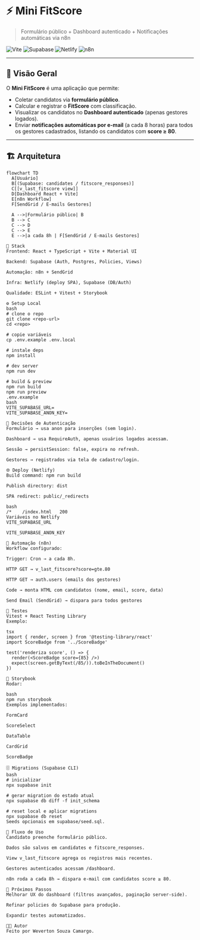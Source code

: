 # ⚡ Mini FitScore  
> Formulário público + Dashboard autenticado + Notificações automáticas via n8n

![Vite](https://img.shields.io/badge/Vite-React-blueviolet?logo=vite&logoColor=white)
![Supabase](https://img.shields.io/badge/Supabase-Auth%20%26%20DB-green?logo=supabase)
![Netlify](https://img.shields.io/badge/Netlify-Deploy-blue?logo=netlify)
![n8n](https://img.shields.io/badge/n8n-Automations-orange?logo=n8n)

---

## 📖 Visão Geral

O **Mini FitScore** é uma aplicação que permite:  
- Coletar candidatos via **formulário público**.  
- Calcular e registrar o **FitScore** com classificação.  
- Visualizar os candidatos no **Dashboard autenticado** (apenas gestores logados).  
- Enviar **notificações automáticas por e-mail** (a cada 8 horas) para todos os gestores cadastrados, listando os candidatos com **score ≥ 80**.  

---

## 🏗️ Arquitetura

```mermaid
flowchart TD
  A[Usuário]
  B[(Supabase: candidates / fitscore_responses)]
  C[[v_last_fitscore view]]
  D[Dashboard React + Vite]
  E[n8n Workflow]
  F[SendGrid / E-mails Gestores]

  A -->|Formulário público| B
  B --> C
  C --> D
  C --> E
  E -->|a cada 8h | F[SendGrid / E-mails Gestores]

🚀 Stack
Frontend: React + TypeScript + Vite + Material UI

Backend: Supabase (Auth, Postgres, Policies, Views)

Automação: n8n + SendGrid

Infra: Netlify (deploy SPA), Supabase (DB/Auth)

Qualidade: ESLint + Vitest + Storybook

⚙️ Setup Local
bash
# clone o repo
git clone <repo-url>
cd <repo>

# copie variáveis
cp .env.example .env.local

# instale deps
npm install

# dev server
npm run dev

# build & preview
npm run build
npm run preview
.env.example
bash
VITE_SUPABASE_URL=
VITE_SUPABASE_ANON_KEY=

🔐 Decisões de Autenticação
Formulário → usa anon para inserções (sem login).

Dashboard → usa RequireAuth, apenas usuários logados acessam.

Sessão → persistSession: false, expira no refresh.

Gestores → registrados via tela de cadastro/login.

🌐 Deploy (Netlify)
Build command: npm run build

Publish directory: dist

SPA redirect: public/_redirects

bash
/*    /index.html   200
Variáveis no Netlify
VITE_SUPABASE_URL

VITE_SUPABASE_ANON_KEY

🤖 Automação (n8n)
Workflow configurado:

Trigger: Cron → a cada 8h.

HTTP GET → v_last_fitscore?score=gte.80

HTTP GET → auth.users (emails dos gestores)

Code → monta HTML com candidatos (nome, email, score, data)

Send Email (SendGrid) → dispara para todos gestores

🧪 Testes
Vitest + React Testing Library
Exemplo:

tsx
import { render, screen } from '@testing-library/react'
import ScoreBadge from '../ScoreBadge'

test('renderiza score', () => {
  render(<ScoreBadge score={85} />)
  expect(screen.getByText(/85/)).toBeInTheDocument()
})

🎨 Storybook
Rodar:

bash
npm run storybook
Exemplos implementados:

FormCard

ScoreSelect

DataTable

CardGrid

ScoreBadge

🗄️ Migrations (Supabase CLI)
bash
# inicializar
npx supabase init

# gerar migration do estado atual
npx supabase db diff -f init_schema

# reset local e aplicar migrations
npx supabase db reset
Seeds opcionais em supabase/seed.sql.

📌 Fluxo de Uso
Candidato preenche formulário público.

Dados são salvos em candidates e fitscore_responses.

View v_last_fitscore agrega os registros mais recentes.

Gestores autenticados acessam /dashboard.

n8n roda a cada 8h → dispara e-mail com candidatos score ≥ 80.

📖 Próximos Passos
Melhorar UX do dashboard (filtros avançados, paginação server-side).

Refinar policies do Supabase para produção.

Expandir testes automatizados.

👨‍💻 Autor
Feito por Weverton Souza Camargo.
